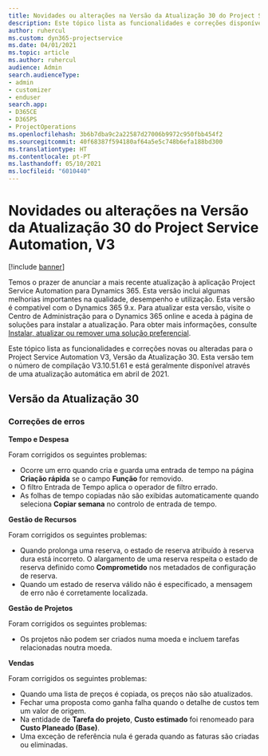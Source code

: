 ```yaml
---
title: Novidades ou alterações na Versão da Atualização 30 do Project Service Automation, V3
description: Este tópico lista as funcionalidades e correções disponíveis no Project Service Automation V3, Versão da Atualização 30, V3.
author: ruhercul
ms.custom: dyn365-projectservice
ms.date: 04/01/2021
ms.topic: article
ms.author: ruhercul
audience: Admin
search.audienceType:
- admin
- customizer
- enduser
search.app:
- D365CE
- D365PS
- ProjectOperations
ms.openlocfilehash: 3b6b7dba9c2a22587d27006b9972c950fbb454f2
ms.sourcegitcommit: 40f68387f594180af64a5e5c748b6efa188bd300
ms.translationtype: HT
ms.contentlocale: pt-PT
ms.lasthandoff: 05/10/2021
ms.locfileid: "6010440"
---
```

# <a name="whats-new-or-changed-in-project-service-automation-update-release-30-v3"></a>Novidades ou alterações na Versão da Atualização 30 do Project Service Automation, V3

[!include [banner](../includes/psa-now-project-operations.md)]

Temos o prazer de anunciar a mais recente atualização à aplicação Project Service Automation para Dynamics 365. Esta versão inclui algumas melhorias importantes na qualidade, desempenho e utilização. Esta versão é compatível com o Dynamics 365 9.x. Para atualizar esta versão, visite o Centro de Administração para o Dynamics 365 online e aceda à página de soluções para instalar a atualização. Para obter mais informações, consulte [Instalar, atualizar ou remover uma solução preferencial](/power-platform/admin/install-remove-preferred-solution.md).

Este tópico lista as funcionalidades e correções novas ou alteradas para o Project Service Automation V3, Versão da Atualização 30. Esta versão tem o número de compilação V3.10.51.61 e está geralmente disponível através de uma atualização automática em abril de 2021.

## <a name="update-release-30"></a>Versão da Atualização 30

### <a name="bug-fixes"></a>Correções de erros

**Tempo e Despesa**

Foram corrigidos os seguintes problemas:

- Ocorre um erro quando cria e guarda uma entrada de tempo na página **Criação rápida** se o campo **Função** for removido.
- O filtro Entrada de Tempo aplica o operador de filtro errado.
- As folhas de tempo copiadas não são exibidas automaticamente quando seleciona **Copiar semana** no controlo de entrada de tempo.

**Gestão de Recursos**

Foram corrigidos os seguintes problemas:

- Quando prolonga uma reserva, o estado de reserva atribuído à reserva dura está incorreto. O alargamento de uma reserva respeita o estado de reserva definido como **Comprometido** nos metadados de configuração de reserva.
- Quando um estado de reserva válido não é especificado, a mensagem de erro não é corretamente localizada.

**Gestão de Projetos**

Foram corrigidos os seguintes problemas:

- Os projetos não podem ser criados numa moeda e incluem tarefas relacionadas noutra moeda.

**Vendas**

Foram corrigidos os seguintes problemas:

- Quando uma lista de preços é copiada, os preços não são atualizados.
- Fechar uma proposta como ganha falha quando o detalhe de custos tem um valor de origem.
- Na entidade de **Tarefa do projeto**, **Custo estimado** foi renomeado para **Custo Planeado (Base)**.
- Uma exceção de referência nula é gerada quando as faturas são criadas ou eliminadas.
